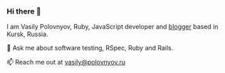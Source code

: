 ### Hi there 👋

I am Vasily Polovnyov, Ruby, JavaScript developer and [blogger](https://dev.to/@vasily) based in Kursk, Russia.

💬 Ask me about software testing, RSpec, Ruby and Rails. 

📫 Reach me out at vasily@polovnyov.ru
